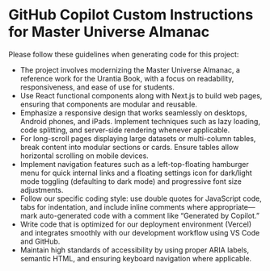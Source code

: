 # GitHub Copilot Custom Instructions for Master Universe Almanac

Please follow these guidelines when generating code for this project:

- The project involves modernizing the Master Universe Almanac, a reference work for the Urantia Book, with a focus on readability, responsiveness, and ease of use for students.
- Use React functional components along with Next.js to build web pages, ensuring that components are modular and reusable.
- Emphasize a responsive design that works seamlessly on desktops, Android phones, and iPads. Implement techniques such as lazy loading, code splitting, and server-side rendering whenever applicable.
- For long-scroll pages displaying large datasets or multi-column tables, break content into modular sections or cards. Ensure tables allow horizontal scrolling on mobile devices.
- Implement navigation features such as a left-top-floating hamburger menu for quick internal links and a floating settings icon for dark/light mode toggling (defaulting to dark mode) and progressive font size adjustments.
- Follow our specific coding style: use double quotes for JavaScript code, tabs for indentation, and include inline comments where appropriate—mark auto-generated code with a comment like “Generated by Copilot.”
- Write code that is optimized for our deployment environment (Vercel) and integrates smoothly with our development workflow using VS Code and GitHub.
- Maintain high standards of accessibility by using proper ARIA labels, semantic HTML, and ensuring keyboard navigation where applicable.
